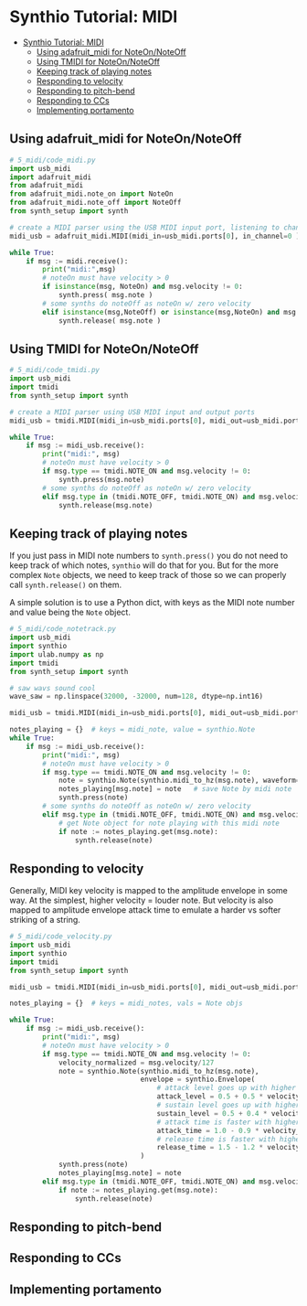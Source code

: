 # Synthio Tutorial: MIDI

<!--ts-->
* [Synthio Tutorial: MIDI](#synthio-tutorial-midi)
   * [Using adafruit_midi for NoteOn/NoteOff](#using-adafruit_midi-for-noteonnoteoff)
   * [Using TMIDI for NoteOn/NoteOff](#using-tmidi-for-noteonnoteoff)
   * [Keeping track of playing notes](#keeping-track-of-playing-notes)
   * [Responding to velocity](#responding-to-velocity)
   * [Responding to pitch-bend](#responding-to-pitch-bend)
   * [Responding to CCs](#responding-to-ccs)
   * [Implementing portamento](#implementing-portamento)

<!-- Created by https://github.com/ekalinin/github-markdown-toc -->
<!-- Added by: tod, at: Sun Mar 30 14:20:36 PDT 2025 -->

<!--te-->

## Using adafruit_midi for NoteOn/NoteOff

```py
# 5_midi/code_midi.py
import usb_midi
import adafruit_midi
from adafruit_midi
from adafruit_midi.note_on import NoteOn
from adafruit_midi.note_off import NoteOff
from synth_setup import synth

# create a MIDI parser using the USB MIDI input port, listening to channel 1
midi_usb = adafruit_midi.MIDI(midi_in=usb_midi.ports[0], in_channel=0 )

while True:
    if msg := midi.receive():
        print("midi:",msg)
        # noteOn must have velocity > 0
        if isinstance(msg, NoteOn) and msg.velocity != 0:
            synth.press( msg.note )
        # some synths do noteOff as noteOn w/ zero velocity
        elif isinstance(msg,NoteOff) or isinstance(msg,NoteOn) and msg.velocity==0:
            synth.release( msg.note )
```

## Using TMIDI for NoteOn/NoteOff

```py
# 5_midi/code_tmidi.py
import usb_midi
import tmidi
from synth_setup import synth

# create a MIDI parser using USB MIDI input and output ports
midi_usb = tmidi.MIDI(midi_in=usb_midi.ports[0], midi_out=usb_midi.ports[1])

while True:
    if msg := midi_usb.receive():
        print("midi:", msg)
        # noteOn must have velocity > 0
        if msg.type == tmidi.NOTE_ON and msg.velocity != 0:
            synth.press(msg.note)
        # some synths do noteOff as noteOn w/ zero velocity
        elif msg.type in (tmidi.NOTE_OFF, tmidi.NOTE_ON) and msg.velocity == 0:
            synth.release(msg.note)
```

## Keeping track of playing notes

If you just pass in MIDI note numbers to `synth.press()` you do not need to
keep track of which notes, `synthio` will do that for you. But for the more complex
`Note` objects, we need to keep track of those so we can properly call `synth.release()`
on them.

A simple solution is to use a Python dict, with keys as the MIDI note number
and value being the `Note` object.

```py
# 5_midi/code_notetrack.py
import usb_midi
import synthio
import ulab.numpy as np
import tmidi
from synth_setup import synth

# saw wavs sound cool
wave_saw = np.linspace(32000, -32000, num=128, dtype=np.int16)

midi_usb = tmidi.MIDI(midi_in=usb_midi.ports[0], midi_out=usb_midi.ports[1])

notes_playing = {}  # keys = midi_note, value = synthio.Note
while True:
    if msg := midi_usb.receive():
        print("midi:", msg)
        # noteOn must have velocity > 0
        if msg.type == tmidi.NOTE_ON and msg.velocity != 0:
            note = synthio.Note(synthio.midi_to_hz(msg.note), waveform=wave_saw)
            notes_playing[msg.note] = note   # save Note by midi note
            synth.press(note)
        # some synths do noteOff as noteOn w/ zero velocity
        elif msg.type in (tmidi.NOTE_OFF, tmidi.NOTE_ON) and msg.velocity == 0:
            # get Note object for note playing with this midi note
            if note := notes_playing.get(msg.note):
                synth.release(note)
```

## Responding to velocity

Generally, MIDI key velocity is mapped to the amplitude envelope in some way.
At the simplest, higher velocity = louder note. But velocity is also mapped
to amplitude envelope attack time to emulate a harder vs softer striking of a string.


```py
# 5_midi/code_velocity.py
import usb_midi
import synthio
import tmidi
from synth_setup import synth

midi_usb = tmidi.MIDI(midi_in=usb_midi.ports[0], midi_out=usb_midi.ports[1])

notes_playing = {}  # keys = midi_notes, vals = Note objs

while True:
    if msg := midi_usb.receive():
        print("midi:", msg)
        # noteOn must have velocity > 0
        if msg.type == tmidi.NOTE_ON and msg.velocity != 0:
            velocity_normalized = msg.velocity/127
            note = synthio.Note(synthio.midi_to_hz(msg.note),
                                envelope = synthio.Envelope(
                                    # attack level goes up with higher velocity
                                    attack_level = 0.5 + 0.5 * velocity_normalized,
                                    # sustain level goes up with higher velocity
                                    sustain_level = 0.5 + 0.4 * velocity_normalized,
                                    # attack time is faster with higher velocity
                                    attack_time = 1.0 - 0.9 * velocity_normalized,
                                    # release time is faster with higher velocity
                                    release_time = 1.5 - 1.2 * velocity_normalized,),
                                )
            synth.press(note)
            notes_playing[msg.note] = note
        elif msg.type in (tmidi.NOTE_OFF, tmidi.NOTE_ON) and msg.velocity == 0:
            if note := notes_playing.get(msg.note):
                synth.release(note)
```

## Responding to pitch-bend

## Responding to CCs

## Implementing portamento
